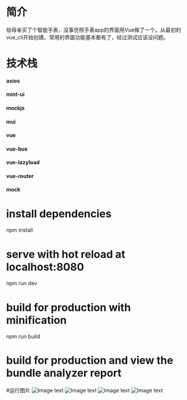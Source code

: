# 简介
给母亲买了个智能手表，没事仿照手表app的界面用Vue做了一个。从最初的vue_cli开始创建。常用的界面功能基本都有了，经过测试应该没问题。

# 技术栈
#### axios
#### mint-ui
#### mockjs
#### mui
#### vue
#### vue-bus
#### vue-lazyload
#### vue-router
#### mock

# install dependencies
npm install

# serve with hot reload at localhost:8080
npm run dev

# build for production with minification
npm run build

# build for production and view the bundle analyzer report

#运行图片
![Image text](https://raw.github.com/wuxh123/gps/master/img/3.jpg)
![Image text](https://raw.github.com/wuxh123/gps/master/img/4.jpg)
![Image text](https://raw.github.com/wuxh123/gps/master/img/2.jpg)
![Image text](https://raw.github.com/wuxh123/gps/master/img/1.jpg)
